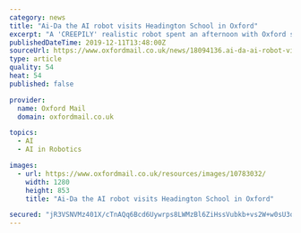 ```yaml
---
category: news
title: "Ai-Da the AI robot visits Headington School in Oxford"
excerpt: "A 'CREEPILY' realistic robot spent an afternoon with Oxford schoolgirls as they learnt about huge advances in artificial intelligence. Ai-Da, the world’s first ultra-realistic robot artist, paid a visit to Headington School as pupils scrutinised the ..."
publishedDateTime: 2019-12-11T13:48:00Z
sourceUrl: https://www.oxfordmail.co.uk/news/18094136.ai-da-ai-robot-visits-headington-school-oxford/
type: article
quality: 54
heat: 54
published: false

provider:
  name: Oxford Mail
  domain: oxfordmail.co.uk

topics:
  - AI
  - AI in Robotics

images:
  - url: https://www.oxfordmail.co.uk/resources/images/10783032/
    width: 1280
    height: 853
    title: "Ai-Da the AI robot visits Headington School in Oxford"

secured: "jR3VSNVMz401X/cTnAQq6Bcd6Uywrps8LWMzBl6ZiHssVubkb+vs2W+w0sU3qWecAKUrTfb1OcGUU0OeuO7e2mncMqNpWXqwLzfwKcoi9VSAv0W4CPY/AwemzutDwgo1j4SNS6w3WZT4+QC7xQgMotlPQKEkAtzLcIjgg/E8v43yUd/Dqj3gggptJ0lyjeXqe1EcpJRbiPOjjNGVIR4b+yT7ObbVcSgCiSU6YKHC0mjmHgTvvz9TL1U5xpnrIcaKELRlFvXAazrbmlYG/L0ybA==;2daC3FqjPLzTjJEcJuFL9w=="
---
```


